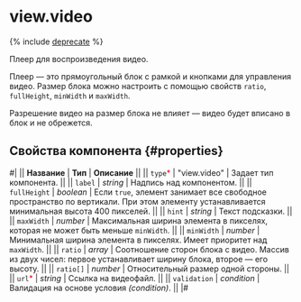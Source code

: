 # view.video

{% include [deprecate](../../_includes/deprecate.md) %}

Плеер для воспроизведения видео.

Плеер — это прямоугольный блок с рамкой и кнопками для управления видео. Размер блока можно настроить с помощью свойств `ratio`, `fullHeight`, `minWidth` и `maxWidth`.

Разрешение видео на размер блока не влияет — видео будет вписано в блок и не обрежется.

## Свойства компонента {#properties}

#|
|| **Название** | **Тип** | **Описание** ||
|| `type`<span style="color: red">\*</span> | "view.video" | Задает тип компонента. ||
|| `label` | _string_ | Надпись над компонентом. ||
|| `fullHeight` | _boolean_ | Если `true`, элемент занимает все свободное пространство по вертикали. При этом элементу устанавливается минимальная высота 400 пикселей. ||
|| `hint` | _string_ | Текст подсказки. ||
|| `maxWidth` | _number_ | Максимальная ширина элемента в пикселях, которая не может быть меньше `minWidth`. ||
|| `minWidth` | _number_ | Минимальная ширина элемента в пикселях. Имеет приоритет над `maxWidth`. ||
|| `ratio` | _array_ | Соотношение сторон блока с видео. Массив из двух чисел: первое устанавливает ширину блока, второе — его высоту. ||
|| `ratio[]` | _number_ | Относительный размер одной стороны. ||
|| `url`<span style="color: red">\*</span> | _string_ | Ссылка на видеофайл. ||
|| `validation` | _condition_ | Валидация на основе условия _(condition)_. ||
|#
